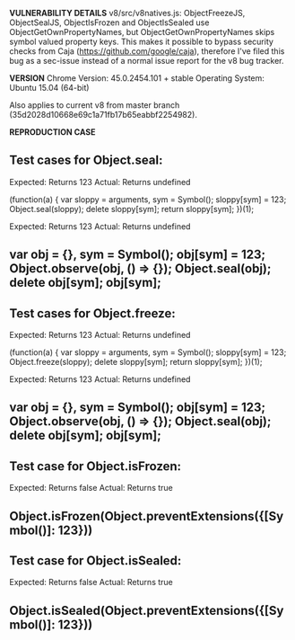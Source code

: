 <b>VULNERABILITY DETAILS</b>
v8/src/v8natives.js: ObjectFreezeJS, ObjectSealJS, ObjectIsFrozen and ObjectIsSealed use ObjectGetOwnPropertyNames, but ObjectGetOwnPropertyNames skips symbol valued property keys. This makes it possible to bypass security checks from Caja (https://github.com/google/caja), therefore I've filed this bug as a sec-issue instead of a normal issue report for the v8 bug tracker.


<b>VERSION</b>
Chrome Version: 45.0.2454.101 + stable
Operating System: Ubuntu 15.04 (64-bit)

Also applies to current v8 from master branch (35d2028d10668e69c1a71fb17b65eabbf2254982).


<b>REPRODUCTION CASE</b>

Test cases for Object.seal:
---
Expected: Returns 123
Actual: Returns undefined

(function(a) {
  var sloppy = arguments, sym = Symbol();
  sloppy[sym] = 123;
  Object.seal(sloppy);
  delete sloppy[sym];
  return sloppy[sym];
})(1);


Expected: Returns 123
Actual: Returns undefined

var obj = {}, sym = Symbol();
obj[sym] = 123;
Object.observe(obj, () => {});
Object.seal(obj);
delete obj[sym];
obj[sym];
---


Test cases for Object.freeze:
---
Expected: Returns 123
Actual: Returns undefined

(function(a) {
  var sloppy = arguments, sym = Symbol();
  sloppy[sym] = 123;
  Object.freeze(sloppy);
  delete sloppy[sym];
  return sloppy[sym];
})(1);


Expected: Returns 123
Actual: Returns undefined

var obj = {}, sym = Symbol();
obj[sym] = 123;
Object.observe(obj, () => {});
Object.seal(obj);
delete obj[sym];
obj[sym];
---


Test case for Object.isFrozen:
---
Expected: Returns false
Actual: Returns true

Object.isFrozen(Object.preventExtensions({[Symbol()]: 123}))
---


Test case for Object.isSealed:
---
Expected: Returns false
Actual: Returns true

Object.isSealed(Object.preventExtensions({[Symbol()]: 123}))
---